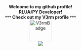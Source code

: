 
<div id="header" align="middle">
  <b>Welcome to my github profile!</b>
  </br>
  <b>RLUA/PY Developer!</b>
  </br>
  <b>˅˅˅ Check out my V3rm profile ˅˅˅</b>
</div>

<div id="badges" align="middle"><a href="https://v3rmillion.net/member.php?action=profile&uid=872364"><img src="https://v3rmillion.net/images/logo__ukraine.png" alt="V3rmBadge" height="70"/></div>
<div id="header" align="middle"><img src="https://dcbadge.vercel.app/api/shield/535908923266301954?style=flat&theme=clean" /></div>
